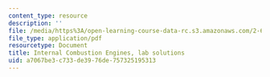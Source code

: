 ```yaml
---
content_type: resource
description: ''
file: /media/https%3A/open-learning-course-data-rc.s3.amazonaws.com/2-61-internal-combustion-engines-spring-2017/a7067be3c733de3976de757325195313_MIT2_61S17_lab_soln.pdf
file_type: application/pdf
resourcetype: Document
title: Internal Combustion Engines, lab solutions
uid: a7067be3-c733-de39-76de-757325195313
---
```

